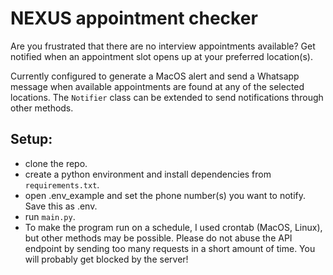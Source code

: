 # NEXUS appointment checker
Are you frustrated that there are no interview appointments available?
Get notified when an appointment slot opens up at your preferred location(s).

Currently configured to generate a MacOS alert and send a Whatsapp message when available appointments are found at any of the selected locations.
The `Notifier` class can be extended to send notifications through other methods.

## Setup:
- clone the repo.
- create a python environment and install dependencies from `requirements.txt`.
- open .env_example and set the phone number(s) you want to notify. Save this as .env.
- run `main.py`.
- To make the program run on a schedule, I used crontab (MacOS, Linux), but other methods may be possible. Please do not abuse the API endpoint by sending too many requests in a short amount of time. You will probably get blocked by the server! 
